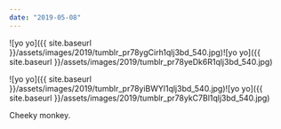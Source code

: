 ```yaml
---
date: "2019-05-08"
---
```


![yo yo]({{ site.baseurl }}/assets/images/2019/tumblr_pr78ygCirh1qlj3bd_540.jpg)![yo yo]({{ site.baseurl }}/assets/images/2019/tumblr_pr78yeDk6R1qlj3bd_540.jpg)

![yo yo]({{ site.baseurl }}/assets/images/2019/tumblr_pr78yiBWYl1qlj3bd_540.jpg)![yo yo]({{ site.baseurl }}/assets/images/2019/tumblr_pr78ykC7Bl1qlj3bd_540.jpg)

Cheeky monkey.
